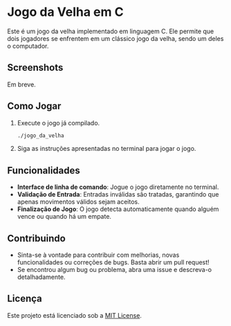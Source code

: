 # Jogo da Velha em C

Este é um jogo da velha implementado em linguagem C. Ele permite que dois jogadores se enfrentem em um clássico jogo da velha, sendo um deles o computador.

## Screenshots

Em breve.

## Como Jogar

1. Execute o jogo já compilado.
    ```bash
    ./jogo_da_velha
    ```
2. Siga as instruções apresentadas no terminal para jogar o jogo.

## Funcionalidades

- **Interface de linha de comando**: Jogue o jogo diretamente no terminal.
- **Validação de Entrada**: Entradas inválidas são tratadas, garantindo que apenas movimentos válidos sejam aceitos.
- **Finalização de Jogo**: O jogo detecta automaticamente quando alguém vence ou quando há um empate.

## Contribuindo

- Sinta-se à vontade para contribuir com melhorias, novas funcionalidades ou correções de bugs. Basta abrir um pull request!
- Se encontrou algum bug ou problema, abra uma issue e descreva-o detalhadamente.

## Licença

Este projeto está licenciado sob a [MIT License](LICENSE).
